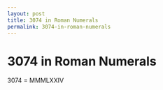 ```yaml
---
layout: post
title: 3074 in Roman Numerals
permalink: 3074-in-roman-numerals
---
```


# 3074 in Roman Numerals

3074 = MMMLXXIV
